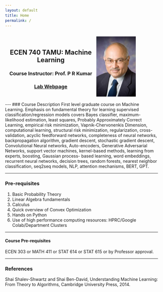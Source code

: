 ```yaml
---
layout: default
title: Home
permalink: /
---
```


<div style="display: flex; align-items: center;">
  <div style="text-align: center; flex-grow: 1;">
    <h2>ECEN 740 TAMU: Machine Learning </h2>
    <h3> Course Instructor: Prof. P R Kumar </h3>
    <h3> <a href="https://cesg.tamu.edu/faculty/p-r-kumar/">Lab Webpage</a> </h3>
    
  </div>
  <figure style="margin-left: auto;">
    <img src="docs/Kumar.jpg" alt=" " style="width: 80%;">
  </figure>
</div>
---
### Course Description
First level graduate course on Machine Learning.
Emphasis on fundamental theory for learning supervised classification/regression models
covers Bayes classifier, maximum-likelihood estimation, least squares, Probably Approximately Correct Learning, empirical risk minimization, Vapnik-Chervonenkis Dimension, computational learning, structural risk minimization, regularization, cross-validation, acyclic feedforward networks, completeness of neural networks, backpropagation algorithm, gradient descent, stochastic gradient descent, Convolutional Neural networks, Auto-encoders, Generative Adversarial Networks, support vector machines, kernel-based methods, learning from experts, boosting, Gaussian process- based learning, word embeddings, recurrent neural networks, decision trees, random forests, nearest neighbor classification, seq2seq models, NLP, attention mechanisms, BERT, GPT.

---
### Pre-requisites

1. Basic Probability Theory
2. Linear Algebra fundamentals
3. Calculus
4. Quick overview of Convex Optimization
5. Hands on Python
6. Use of high performance computing resources: HPRC/Google Colab/Department Clusters

---

#### Course Pre-requisites
ECEN 303 or MATH 411 or STAT 614 or STAT 615 or by Professor approval.

---
### References

Shai Shalev-Shwartz and Shai Ben-David, Understanding Machine Learning: From Theory to Algorithms, Cambridge University Press, 2014.


